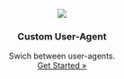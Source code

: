 <p align="center">
    <a href="https://github.com/victor-savinov/custom-user-agent">
        <img src="https://github.com/victor-savinov/icons/blob/master/custom-user-agent/raised-128.png">
    </a>
</p>

<h3 align="center">Custom User-Agent</h3>

<p align="center">
    Swich between user-agents.
    <br>
    <a href="https://chrome.google.com/webstore/detail/custom-user-agent/ncgbkkljbaojkhljombpjejedphfhdjj">Get Started »</a>
</p>
